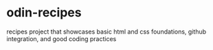 # odin-recipes

recipes project that showcases basic html and css foundations, github integration, and good coding practices
